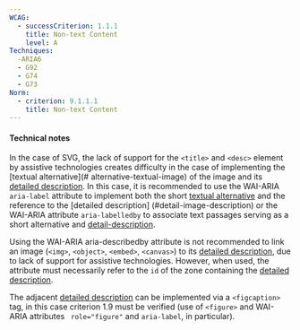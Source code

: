 ```yaml
---
WCAG:
  - successCriterion: 1.1.1
    title: Non-text Content
    level: A
Techniques:
  -ARIA6
  - G92
  - G74
  - G73
Norm:
  - criterion: 9.1.1.1
    title: Non-text Content
---
```


#### Technical notes

In the case of SVG, the lack of support for the `<title>` and `<desc>` element by assistive technologies creates difficulty in the case of implementing the [textual alternative](# alternative-textual-image) of the image and its [detailed description](#description-detailee-image). In this case, it is recommended to use the WAI-ARIA `aria-label` attribute to implement both the short [textual alternative](#textual-alternative-image) and the reference to the [detailed description] (#detail-image-description) or the WAI-ARIA attribute `aria-labelledby` to associate text passages serving as a short alternative and [detail-description](#detail-image-description).

Using the WAI-ARIA aria-describedby attribute is not recommended to link an image (`<img>`, `<object>`, `<embed>`, `<canvas>`) to its [ detailed description](#description-detailee-image), due to lack of support for assistive technologies. However, when used, the attribute must necessarily refer to the `id` of the zone containing the [detailed description](#description-detaillee-image).

The adjacent [detailed description](#description-detaillee-image) can be implemented via a `<figcaption>` tag, in this case criterion 1.9 must be verified (use of `<figure>` and WAI-ARIA attributes ` role="figure"` and `aria-label`, in particular).